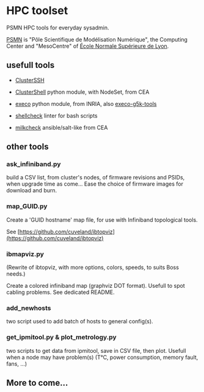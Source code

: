 # HPC toolset

PSMN HPC tools for everyday sysadmin.

[PSMN](http://www.ens-lyon.fr/PSMN/) is "Pôle Scientifique de Modélisation Numérique", the Computing Center and "MesoCentre" of [École Normale Supérieure de Lyon](http://www.ens-lyon.fr/en/).

## usefull tools

- [ClusterSSH](https://github.com/duncs/clusterssh)

- [ClusterShell](https://github.com/cea-hpc/clustershell) python module, with 
  NodeSet, from CEA

- [execo](http://execo.gforge.inria.fr/doc/latest-stable/) python module, from 
  INRIA, also [execo-g5k-tools](https://github.com/lpouillo/execo-g5k-tools)

- [shellcheck](https://github.com/koalaman/shellcheck) linter for bash scripts

- [milkcheck](https://github.com/cea-hpc/milkcheck) ansible/salt-like from CEA

## other tools

### ask_infiniband.py

build a CSV list, from cluster's nodes, of firmware revisions and PSIDs, when 
upgrade time as come... Ease the choice of firmware images for download and burn.

### map_GUID.py

Create a 'GUID hostname' map file, for use with Infiniband topological tools.

See [https://github.com/cuveland/ibtopviz](https://github.com/cuveland/ibtopviz)

### ibmapviz.py

(Rewrite of ibtopviz, with more options, colors, speeds, to suits Boss needs.)

Create a colored infiniband map (graphviz DOT format). Usefull to spot cabling problems. See dedicated README.

### add_newhosts

two script used to add batch of hosts to general config(s).

### get_ipmitool.py & plot_metrology.py

two scripts to get data from ipmitool, save in CSV file, then plot. Usefull when a node may have problem(s) (T°C, power consumption, memory fault, fans, ...)

## More to come...
